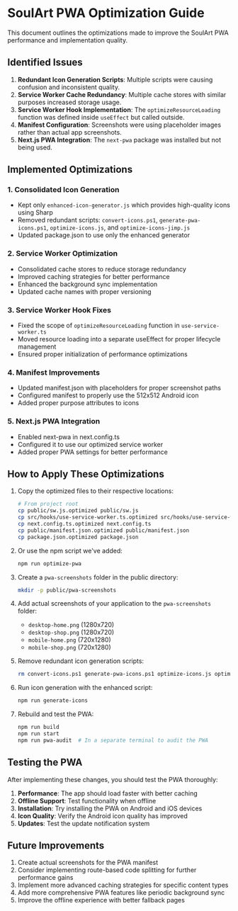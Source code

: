 # SoulArt PWA Optimization Guide

This document outlines the optimizations made to improve the SoulArt PWA performance and implementation quality.

## Identified Issues

1. **Redundant Icon Generation Scripts**: Multiple scripts were causing confusion and inconsistent quality.
2. **Service Worker Cache Redundancy**: Multiple cache stores with similar purposes increased storage usage.
3. **Service Worker Hook Implementation**: The `optimizeResourceLoading` function was defined inside `useEffect` but called outside.
4. **Manifest Configuration**: Screenshots were using placeholder images rather than actual app screenshots.
5. **Next.js PWA Integration**: The `next-pwa` package was installed but not being used.

## Implemented Optimizations

### 1. Consolidated Icon Generation

- Kept only `enhanced-icon-generator.js` which provides high-quality icons using Sharp
- Removed redundant scripts: `convert-icons.ps1`, `generate-pwa-icons.ps1`, `optimize-icons.js`, and `optimize-icons-jimp.js`
- Updated package.json to use only the enhanced generator

### 2. Service Worker Optimization

- Consolidated cache stores to reduce storage redundancy
- Improved caching strategies for better performance
- Enhanced the background sync implementation
- Updated cache names with proper versioning

### 3. Service Worker Hook Fixes

- Fixed the scope of `optimizeResourceLoading` function in `use-service-worker.ts`
- Moved resource loading into a separate useEffect for proper lifecycle management
- Ensured proper initialization of performance optimizations

### 4. Manifest Improvements

- Updated manifest.json with placeholders for proper screenshot paths
- Configured manifest to properly use the 512x512 Android icon
- Added proper purpose attributes to icons

### 5. Next.js PWA Integration

- Enabled next-pwa in next.config.ts
- Configured it to use our optimized service worker
- Added proper PWA settings for better performance

## How to Apply These Optimizations

1. Copy the optimized files to their respective locations:

   ```bash
   # From project root
   cp public/sw.js.optimized public/sw.js
   cp src/hooks/use-service-worker.ts.optimized src/hooks/use-service-worker.ts
   cp next.config.ts.optimized next.config.ts
   cp public/manifest.json.optimized public/manifest.json
   cp package.json.optimized package.json
   ```

2. Or use the npm script we've added:

   ```bash
   npm run optimize-pwa
   ```

3. Create a `pwa-screenshots` folder in the public directory:

   ```bash
   mkdir -p public/pwa-screenshots
   ```

4. Add actual screenshots of your application to the `pwa-screenshots` folder:

   - `desktop-home.png` (1280x720)
   - `desktop-shop.png` (1280x720)
   - `mobile-home.png` (720x1280)
   - `mobile-shop.png` (720x1280)

5. Remove redundant icon generation scripts:

   ```bash
   rm convert-icons.ps1 generate-pwa-icons.ps1 optimize-icons.js optimize-icons-jimp.js
   ```

6. Run icon generation with the enhanced script:

   ```bash
   npm run generate-icons
   ```

7. Rebuild and test the PWA:
   ```bash
   npm run build
   npm run start
   npm run pwa-audit  # In a separate terminal to audit the PWA
   ```

## Testing the PWA

After implementing these changes, you should test the PWA thoroughly:

1. **Performance**: The app should load faster with better caching
2. **Offline Support**: Test functionality when offline
3. **Installation**: Try installing the PWA on Android and iOS devices
4. **Icon Quality**: Verify the Android icon quality has improved
5. **Updates**: Test the update notification system

## Future Improvements

1. Create actual screenshots for the PWA manifest
2. Consider implementing route-based code splitting for further performance gains
3. Implement more advanced caching strategies for specific content types
4. Add more comprehensive PWA features like periodic background sync
5. Improve the offline experience with better fallback pages
